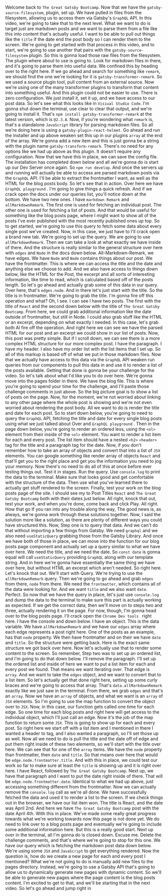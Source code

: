 Welcome back to `The Great Gatsby Bootcamp`. Now that we have the `gatsby-source-filesystem`, plugin, set up. We have pulled in files from the filesystem, allowing us to access them via Gatsby's `GraphQL` API. In this video, we're going to take that to the next level. What we want to do is target just are markdown posts and we want to parse them from a file like this into content that's actually useful. I want to be able to pull out things like the `title` if the date end the post body so I can render them to the screen. We're going to get started with that process in this video, and to start, we're going to use another that pairs with the `gatsby-source-filesystem` plugin. So this is gonna load those raw files from the filesystem. The plugin where about to use is going to. Look for markdown files in there, and it's going to parse them into useful data. We confined this by heading over to the right here. If we go ahead and search for something like `remark`, we should find the one we're looking for it is `gatsby-transformer-remark`. So we used a source plugin tool, pull content from an external source. Now we're using one of the many transformer plugins to transform that content into something useful. And this plugin could not be easier to use. There is zero configuration. We just install it, set it up, and we have access to our post data. So let's see what this looks like in `Visiual Studio Code`. I'm gonna shut down the terminal, use clear to clear that output, and we're going to install it. That's `npm install gatsby-transformer-remark` at the latest version, which is `@2.3.8`. Now, if you're wondering what `remark` is, that's a standalone `JavaScript` library for parsing markdown files. So all we're doing here is using a `gatsby-plugin-react-helmet`. Go ahead and run the installer and up above weaken set this up in our plugins `array` at the end of the array. We're gonna add a new item and this is just gonna be a string with the plugin name `gatsby-transform-remark`. There's no need for any options like we had up above as this plugin. It doesn't require any configuration. Now that we have this in place, we can save the config file. The installation has completed down below and all we're gonna do is start up our Dev Server once again. So `npm run develop`. And once the servers up and running will actually be able to access are parsed markdown posts via the `GraphQL` API. I'll be able to extract the frontmatter I want, as well as the HTML for the blog posts body. So let's see that in action. Over here we have `GraphQL playground` . I'm going to give things a quick refresh. And if we crack open the docs under our queries list, you'll notice down at the bottom. We have two new ones. I have `markdown Remark` and `allMarkdownRemark`. The  first one is used for fetching an individual post. The other one is used for fetching a list of posts. And that would be useful for something like the blog posts page, where I might want to show all of the posts I've ever published with the most recently published ones up top. So to get started, we're going to use this query to fetch some data about every single post we've created. Now, in this case, we just have to I'll crack open a brand new tab. We're going to set up the query. We are going to use `allMarkdownRemark`. Then we can take a look at what exactly we have inside of there. And the structure is really similar to the general structure over here with `edges` and `Node` in the docs down below. All-Markdown-Remark, we have edges. We have `Node` and `Node` contains things about our post. We have the frontmatter. This is where we can access the title and the date and anything else we choose to add. And we also have access to things down below, like the HTML for the Post, the excerpt and all sorts of interesting information, like time to read, which is calculated based off of the posts length. So let's go ahead and actually grab some of this data in our query. Over here, that's `edges.node`. And in there let's just start with the title. So the title is in frontmatter. We're going to grab the title. I'm gonna fire off this operation and what? Oh, I see. I can see I have two posts. The first with the title of `React` and the second down below with the title of `The Great Gatsby Bootcamp`. From here, we could grab additional information like the date outside of frontmatter, but still in Node. I could also grab stuff like the HTML or an excerpt, depending on what exactly I needed. In this case, let's grab both Al fire off the operation. And right here we can see we have the parsed HTML for our post and an excerpt we could show in our list of posts. Now, this post was pretty simple. But if I scroll down, we can see there is a more complex HTML structure for our more complex post. I have the paragraph. I have my header. I also have my order list with the list items that I set up. So all of this markup is based off of what we put in those markdown files. Now that we actually have access to this data via the `GraphQL` API weaken run queries from our components to pull this data in and use it to render a list of the posts available. Getting that done is gonna be your challenge for the video. So let's talk about what I'd like you to do over here. We're gonna move into the pages folder in there. We have the blog file. This is where you're going to spend your time for the challenge, and I'll paste those challenge comments in just above. So the big picture goal is to show a list of posts on the page. Now, for the moment, we're not worried about linking to any other page where the whole post is showing and we're not even worried about rendering the post body. All we want to do is render the title and date for each post. So to start down below, you're going to need to query the `GraphQL` API, fetching the title and date for every single blog posts using what we just talked about Over and `GraphQL playground` . Then in the page down below, you're going to render an ordered less, using the `<ol>` element from their inside of the `<ol>` element. You want to render a list item for each and every post. The list item should have a nested `<h2>` `<header>` tag for the title and a paragraph tag for the date. Now, if you don't remember how to take an array of objects and convert that into a list of `JSX` elements. You can google something like render array of objects `React` and that'll get you to the right place and get you the information you need to jog your memory. Now there's no need to do all of this at once before ever testing things out. Test it in stages. Run the query. Use `console.log` to print the data to the terminal. Make sure that looks good and get comfortable with the structure of the data. Then use what you've learned there to actually get stuff rendered to the screen. Finally, test your work on the blog posts page of the site. I should see my to Post Titles `React` and `The Great Gatsby Bootcamp` both with their dates just below. All right, knock that out, test your work, and when you're done, come back and click Play. All right. How that go If you ran into any trouble along the way, The good news is, as always, we're gonna work through these solutions together. Now, I said the solution more like a solution, as there are plenty of different ways you could have structured this. Now, Step one is to query that data. And we can't do that without importing a few things from Gatsby. We need `graphql` and we also need  `useStaticQuery` grabbing those from the Gatsby Library. And once we have both of those in place, we can move into the function for our blog posts page component and actually set up a query similar to what we have over here. We need the title, and we need the date. So `const date` is gonna equal will call `useStaticQuery` providing `GraphQL` along with our template string. And in here we're gonna have essentially the same thing we have over here, but without HTML an excerpt which aren't needed. So right here. Let's knock that out. We'll start with Query. We're trying to use the `allMarkdownRemark` query. Then we're going to go ahead and grab `edges` from there, `node` from there. We need the `frontmatter`, which contains all of the data were looking for. And we want `title` and we also want `date`. Perfect. So now that we have the query in place, let's just use `console.log` and dump the data to the terminal to make sure this part is actually working as expected. If we get the correct data, then we'll move on to steps two and three, actually rendering it on the page. For now, though, I'm gonna head over to the blog posts page. I'll crack open the `Chrome Dev tools ` right here. I have the console and down below. I have an object. This is the data variable. We have `allMarkdownRemark` and we have our `edges` array where each edge represents a post right here. One of the posts as an example, has that `node` property. We then have frontmatter and on their we have `date` and `title`. So the structure were getting back. Here is the exact same structure we got back over here. Now let's actually use that to render some content to the screen. So remember, Step two was to set up an ordered list, and I'm going to do that down below. I'll remove the paragraph. I'll set up the ordered list and inside of here we want to put a list item for each and every post we found. That means we want iterating over. That edge is `array`. And we want to take the `edges` object, and we want to convert that to a list item. So let's actually get that done right here, setting up some curly braces and we're going to access that array. That's `data.allMarkdownRemark` exactly like we just saw in the terminal. From there, we grab `edges` and that's an `array`. Now we have an `array` of objects, and what we want is an `array` of `JSX` elements. So I'm going to use the map function to convert the object over to `JSX`. Now, in this case, our function gets called one time for each edge. So one time for each blog posts and right here will get access to the individual object, which I'll just call an edge. Now it's the job of the map function to return some `JSX`. This is going to show up for each and every post. So right here we start off with a list item and I mentioned in there I wanted a header to tag, and I also wanted a paragraph, so I'll set those up as well. Now all we need to do is pull the title and the date off of edge and put them right inside of these two elements, so we'll start with the title over here. We can see that for one of the `array` items. We have the `node` property than frontmatter, then `date` and `title`. So that means over here that would be `edge.node.frontmatter.title`. And with this in place, we could test our work so far to make sure at least the `title` is showing up and it is right over here. I have React, followed by `The Great Gatsby Bootcamp`. Next up, we have that paragraph and I want to put the date right inside of there. That will be `edge.node.frontmatter.date`. Identical to what we had up above, just accessing something different from the frontmatter. Now we can actually remove the `console.log` call as we're all done. We have successfully fetched the data and used it to render a list to the screen. If we check things out in the browser, we have our list item won. The title is React, and the date was April 2nd. And here we have `The Great Gatsby Bootcamp` post with the date April 4th. With this in place. We've made some really great progress towards what we're working towards now this page is not done yet. We do need to link over to a blog posts page and eventually we're going to include some additional information here. But this is a really good start. Next up over in the terminal, all I'm gonna do is closed down. Excuse me. Delete the challenge comments, and that's where we're going to stop for this one. We have our query which is fetching the markdown post data down below. We're using some `JSX` and `JavaScript` to get everything rendered. Now the question is, how do we create a new page for each and every post I mentioned? What we're not going to do is manually add new files to the pages directory. Instead, we're going to use a Gatsby API that's going to allow us to dynamically generate new pages with dynamic content. So we'll be able to generate new pages where the page content is the blog posts content. I'm excited to get to that, and we'll be starting that in the next video. So let's go ahead and jump right in